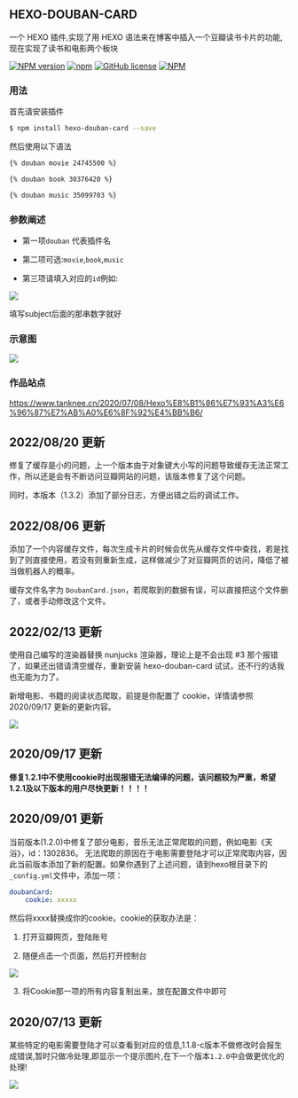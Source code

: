 ## HEXO-DOUBAN-CARD

一个 HEXO 插件,实现了用 HEXO 语法来在博客中插入一个豆瓣读书卡片的功能,现在实现了读书和电影两个板块

[![NPM version](https://badge.fury.io/js/hexo-douban-card.svg)](https://www.npmjs.com/package/hexo-douban-card)
[![npm](https://img.shields.io/npm/dt/hexo-douban-card.svg)](https://www.npmjs.com/package/hexo-douban-card)
[![GitHub license](https://img.shields.io/github/license/TankNee/hexo-douban-card.svg)](https://github.com/TankNee/hexo-douban-card/blob/master/LICENSE)
[![NPM](https://nodei.co/npm/hexo-douban-card.png)](https://nodei.co/npm/hexo-douban-card/)

### 用法

首先请安装插件

```bash
$ npm install hexo-douban-card --save
```

然后使用以下语法

```markdown
{% douban movie 24745500 %}

{% douban book 30376420 %}

{% douban music 35099703 %}
```

### 参数阐述

- 第一项`douban` 代表插件名

- 第二项可选:`movie`,`book`,`music`

- 第三项请填入对应的`id`例如:

![](https://img.tanknee.cn/blogpicbed/2020/07/2020070821522816eaefa.png)

填写subject后面的那串数字就好

### 示意图

![](https://img.tanknee.cn/blogpicbed/2020/07/20200708f878ac4cfa250.png)

### 作品站点

https://www.tanknee.cn/2020/07/08/Hexo%E8%B1%86%E7%93%A3%E6%96%87%E7%AB%A0%E6%8F%92%E4%BB%B6/


## 2022/08/20 更新

修复了缓存是小的问题，上一个版本由于对象键大小写的问题导致缓存无法正常工作，所以还是会有不断访问豆瓣网站的问题，该版本修复了这个问题。

同时，本版本（1.3.2）添加了部分日志，方便出错之后的调试工作。

## 2022/08/06 更新

添加了一个内容缓存文件，每次生成卡片的时候会优先从缓存文件中查找，若是找到了则直接使用，若没有则重新生成，这样做减少了对豆瓣网页的访问，降低了被当做机器人的概率。

缓存文件名字为 `DoubanCard.json`，若爬取到的数据有误，可以直接把这个文件删了，或者手动修改这个文件。

## 2022/02/13 更新

使用自己编写的渲染器替换 nunjucks 渲染器，理论上是不会出现 #3 那个报错了，如果还出错请清空缓存，重新安装 hexo-douban-card 试试，还不行的话我也无能为力了。

新增电影、书籍的阅读状态爬取，前提是你配置了 cookie，详情请参照 2020/09/17 更新的更新内容。

![](https://img.tanknee.cn/blogpicbed/2022/02/13/2022021364172833e27c9.png)

## 2020/09/17 更新

**修复1.2.1中不使用cookie时出现报错无法编译的问题，该问题较为严重，希望1.2.1及以下版本的用户尽快更新！！！！**

## 2020/09/01 更新

当前版本(1.2.0)中修复了部分电影，音乐无法正常爬取的问题，例如电影《天浴》，id：1302836。
无法爬取的原因在于电影需要登陆才可以正常爬取内容，因此当前版本添加了新的配置。如果你遇到了上述问题，请到hexo根目录下的`_config.yml`文件中，添加一项：

```yaml
doubanCard:
    cookie: xxxxx
```
然后将xxxx替换成你的cookie，cookie的获取办法是：

1. 打开豆瓣网页，登陆账号

2. 随便点击一个页面，然后打开控制台

![](https://img.tanknee.cn/img/20200901185319.png)

3. 将Cookie那一项的所有内容复制出来，放在配置文件中即可

## 2020/07/13 更新

某些特定的电影需要登陆才可以查看到对应的信息,1.1.8-c版本不做修改时会报生成错误,暂时只做冷处理,即显示一个提示图片,在下一个版本`1.2.0`中会做更优化的处理!

![](https://img.tanknee.cn/blogpicbed/2020/07/20200713875399cbbb527.png)
